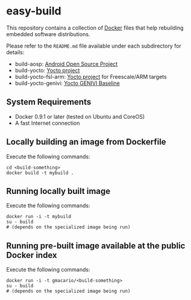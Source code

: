 easy-build
==========

This repository contains a collection of [Docker](http://www.docker.com/) files that help rebuilding embedded software distributions.

Please refer to the `README.md` file available under each subdirectory for details:

* build-aosp: [Android Open Source Project](http://source.android.com/source/index.html)
* build-yocto: [Yocto project](http://www.yoctoproject.arm)
* build-yocto-fsl-arm: [Yocto project](http://www.yoctoproject.arm) for Freescale/ARM targets
* build-yocto-genivi: [Yocto GENIVI Baseline](http://projects.genivi.org/GENIVI_Baselines/meta-ivi/home)

System Requirements
-------------------

* Docker 0.9.1 or later (tested on Ubuntu and CoreOS)
* A fast Internet connection

Locally building an image from Dockerfile
-----------------------------------------

Execute the following commands:

    cd <build-something>
    docker build -t mybuild .


Running locally built image
---------------------------

Execute the following commands:

    docker run -i -t mybuild
    su - build
    # (depends on the specialized image being run)


Running pre-built image available at the public Docker index
------------------------------------------------------------

Execute the following commands:

    docker run -i -t gmacario/<build-something>
    su - build
    # (depends on the specialized image being run)
